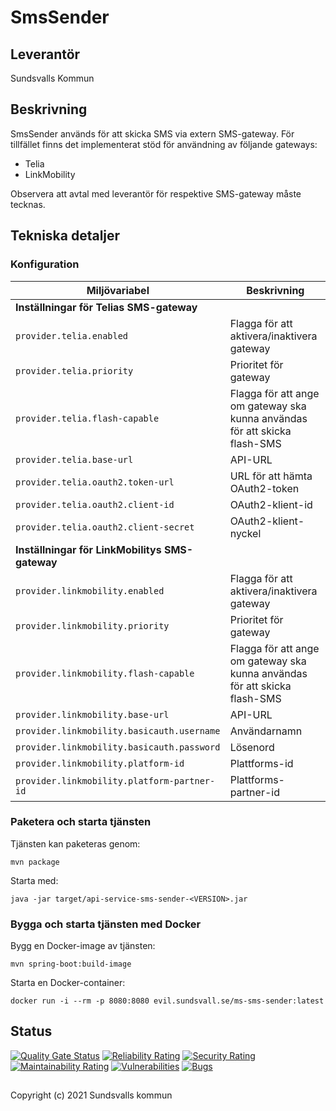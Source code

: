 # SmsSender

## Leverantör
Sundsvalls Kommun

## Beskrivning
SmsSender används för att skicka SMS via extern SMS-gateway. För tillfället finns det implementerat stöd för användning av följande gateways:

* Telia
* LinkMobility

Observera att avtal med leverantör för respektive SMS-gateway måste tecknas.

## Tekniska detaljer

### Konfiguration

|Miljövariabel|Beskrivning|
|---|---|
|**Inställningar för Telias SMS-gateway**||
|`provider.telia.enabled`|Flagga för att aktivera/inaktivera gateway|
|`provider.telia.priority`|Prioritet för gateway|
|`provider.telia.flash-capable`|Flagga för att ange om gateway ska kunna användas för att skicka flash-SMS|
|`provider.telia.base-url`|API-URL|
|`provider.telia.oauth2.token-url`|URL för att hämta OAuth2-token|
|`provider.telia.oauth2.client-id`|OAuth2-klient-id|
|`provider.telia.oauth2.client-secret`|OAuth2-klient-nyckel|
|**Inställningar för LinkMobilitys SMS-gateway**||
|`provider.linkmobility.enabled`|Flagga för att aktivera/inaktivera gateway|
|`provider.linkmobility.priority`|Prioritet för gateway|
|`provider.linkmobility.flash-capable`|Flagga för att ange om gateway ska kunna användas för att skicka flash-SMS|
|`provider.linkmobility.base-url`|API-URL|
|`provider.linkmobility.basicauth.username`|Användarnamn|
|`provider.linkmobility.basicauth.password`|Lösenord|
|`provider.linkmobility.platform-id`|Plattforms-id|
|`provider.linkmobility.platform-partner-id`|Plattforms-partner-id|

### Paketera och starta tjänsten

Tjänsten kan paketeras genom:

```
mvn package
```

Starta med:

```
java -jar target/api-service-sms-sender-<VERSION>.jar
```

### Bygga och starta tjänsten med Docker

Bygg en Docker-image av tjänsten:

```
mvn spring-boot:build-image
```

Starta en Docker-container:

```
docker run -i --rm -p 8080:8080 evil.sundsvall.se/ms-sms-sender:latest
```

## Status
[![Quality Gate Status](https://sonarcloud.io/api/project_badges/measure?project=Sundsvallskommun_api-service-sms-sender&metric=alert_status)](https://sonarcloud.io/summary/overall?id=Sundsvallskommun_api-service-sms-sender)
[![Reliability Rating](https://sonarcloud.io/api/project_badges/measure?project=Sundsvallskommun_api-service-sms-sender&metric=reliability_rating)](https://sonarcloud.io/summary/overall?id=Sundsvallskommun_api-service-sms-sender)
[![Security Rating](https://sonarcloud.io/api/project_badges/measure?project=Sundsvallskommun_api-service-sms-sender&metric=security_rating)](https://sonarcloud.io/summary/overall?id=Sundsvallskommun_api-service-sms-sender)
[![Maintainability Rating](https://sonarcloud.io/api/project_badges/measure?project=Sundsvallskommun_api-service-sms-sender&metric=sqale_rating)](https://sonarcloud.io/summary/overall?id=Sundsvallskommun_api-service-sms-sender)
[![Vulnerabilities](https://sonarcloud.io/api/project_badges/measure?project=Sundsvallskommun_api-service-sms-sender&metric=vulnerabilities)](https://sonarcloud.io/summary/overall?id=Sundsvallskommun_api-service-sms-sender)
[![Bugs](https://sonarcloud.io/api/project_badges/measure?project=Sundsvallskommun_api-service-sms-sender&metric=bugs)](https://sonarcloud.io/summary/overall?id=Sundsvallskommun_api-service-sms-sender)

## 
Copyright (c) 2021 Sundsvalls kommun
